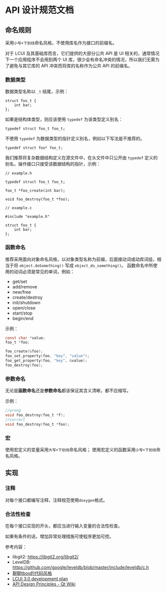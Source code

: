 # API 设计规范文档

## **命名规则**

采用`小写+下划线`命名风格，不使用库名作为接口的前缀名。

对于 LCUI 及其基础库而言，它们提供的大部分公共 API 是 UI 相关的，通常情况下一个应用程序不会用到两个 UI 库，很少会有命名冲突的情况，所以我们无需为了避免与其它库的 API 冲突而将库的名称作为公共 API 的前缀名。

### **数据类型**

数据类型名称以 `_t` 结尾，示例：

```
struct foo_t {
    int bar;
};
```

如果是结构体类型，则应该使用 `typedef` 为该类型定义别名：

```
typedef struct foo_t foo_t;
```

不使用 `typedef` 为数据类型的指针定义别名，例如以下写法是不推荐的。

```
typedef struct foo* foo_t;
```

我们推荐将复杂数据结构定义在源文件中，在头文件中只公开由 `typedef` 定义的别名，操作接口只接受该数据结构的指针，示例：

```
// example.h

typedef struct foo_t foo_t;

foo_t *foo_create(int bar);

void foo_destroy(foo_t *foo);

// example.c

#include "example.h"

struct foo_t {
    int bar;
};
```

### **函数命名**

推荐采用面向对象命名风格，以对象类型名称为前缀，后面接动词或动宾词组，相当于将 `object.doSomething()` 写成 `object_do_something()`。
函数命名中所使用的动词必须是常见的单词，例如：

- get/set
- add/remove
- new/free
- create/destroy
- init/shutdown
- open/close
- start/stop
- begin/end

示例：

```c
const char *value;
foo_t *foo;

foo_create(&foo);
foo_set_property(foo, "key", "value");
foo_get_property(foo, "key", &value);
foo_destroy(foo);
```

### 参数命名

无论是**函数命名**还是**参数命名**都该保证其含义清晰，都不应缩写。

示例：

```c
//wrong
void foo_destroy(foo_t *f);
//correct
void foo_destroy(foo_t *foo);
```

### 宏

使用宏定义的变量采用`大写+下划线`命名风格；
使用宏定义的函数采用`小写+下划线`命名风格。

## 实现

### 注释

对每个接口都编写注释，注释规范使用`doxygen`格式。

### 合法性检查

在每个接口实现的开头，都应当进行输入变量的合法性检查。

如果有条件的话，增加异常处理措施可使程序更加可控。



参考内容：

- libgit2: https://libgit2.org/libgit2/
- LevelDB: https://github.com/google/leveldb/blob/master/include/leveldb/c.h
- [聊聊tbox的代码风格](https://tboox.org/cn/2016/07/29/code-style/)
- [LCUI 3.0 development plan](https://github.com/lc-soft/LCUI/issues/239)
- [API Design Principles - Qt Wiki](https://wiki.qt.io/API_Design_Principles)
